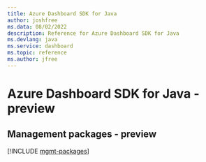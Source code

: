 ```yaml
---
title: Azure Dashboard SDK for Java
author: joshfree
ms.data: 08/02/2022
description: Reference for Azure Dashboard SDK for Java
ms.devlang: java
ms.service: dashboard
ms.topic: reference
ms.author: jfree
---
```

# Azure Dashboard SDK for Java - preview

## Management packages - preview
[!INCLUDE [mgmt-packages](dashboard-mgmt-index.md)]